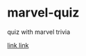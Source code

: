 # marvel-quiz
quiz with marvel trivia

[link link](https://oscarrobertrodriguez.github.io/marvel-quiz/)
